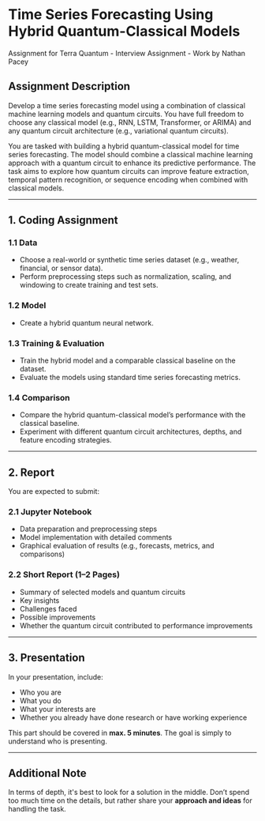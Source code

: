 # Time Series Forecasting Using Hybrid Quantum-Classical Models
Assignment for Terra Quantum - Interview Assignment -
Work by Nathan Pacey

## Assignment Description

Develop a time series forecasting model using a combination of classical machine learning models and quantum circuits. You have full freedom to choose any classical model (e.g., RNN, LSTM, Transformer, or ARIMA) and any quantum circuit architecture (e.g., variational quantum circuits).

You are tasked with building a hybrid quantum-classical model for time series forecasting. The model should combine a classical machine learning approach with a quantum circuit to enhance its predictive performance. The task aims to explore how quantum circuits can improve feature extraction, temporal pattern recognition, or sequence encoding when combined with classical models.

---

## 1. Coding Assignment

### 1.1 Data

- Choose a real-world or synthetic time series dataset (e.g., weather, financial, or sensor data).
- Perform preprocessing steps such as normalization, scaling, and windowing to create training and test sets.

### 1.2 Model

- Create a hybrid quantum neural network.

### 1.3 Training & Evaluation

- Train the hybrid model and a comparable classical baseline on the dataset.
- Evaluate the models using standard time series forecasting metrics.

### 1.4 Comparison

- Compare the hybrid quantum-classical model’s performance with the classical baseline.
- Experiment with different quantum circuit architectures, depths, and feature encoding strategies.

---

## 2. Report

You are expected to submit:

### 2.1 Jupyter Notebook

- Data preparation and preprocessing steps
- Model implementation with detailed comments
- Graphical evaluation of results (e.g., forecasts, metrics, and comparisons)

### 2.2 Short Report (1–2 Pages)

- Summary of selected models and quantum circuits
- Key insights
- Challenges faced
- Possible improvements
- Whether the quantum circuit contributed to performance improvements

---

## 3. Presentation

In your presentation, include:

- Who you are
- What you do
- What your interests are
- Whether you already have done research or have working experience

This part should be covered in **max. 5 minutes**. The goal is simply to understand who is presenting.

---

## Additional Note

In terms of depth, it's best to look for a solution in the middle. Don’t spend too much time on the details, but rather share your **approach and ideas** for handling the task.
